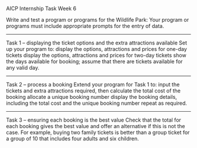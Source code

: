 AICP Internship Task Week 6

Write and test a program or programs for the Wildlife Park:
Your program or programs must include appropriate prompts for the entry of data. 

_______________________________________________________________________________________________________________________________
Task 1 – displaying the ticket options and the extra attractions available
Set up your program to:
display the options, attractions and prices for one-day tickets
display the options, attractions and prices for two-day tickets
show the days available for booking; assume that there are tickets available for any valid
day.
_______________________________________________________________________________________________________________________________

Task 2 – process a booking
Extend your program for Task 1 to:
input the tickets and extra attractions required, then calculate the total cost of the booking
allocate a unique booking number
display the booking details, including the total cost and the unique booking number repeat
as required.
_______________________________________________________________________________________________________________________________

Task 3 – ensuring each booking is the best value
Check that the total for each booking gives the best value and offer an alternative if this is not
the case. For example, buying two family tickets is better than a group ticket for a group of 10
that includes four adults and six children.
